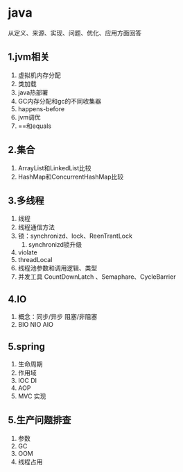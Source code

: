 # java
从定义、来源、实现、问题、优化、应用方面回答

## 1.jvm相关
1. 虚拟机内存分配
2. 类加载
3. java热部署
4. GC内存分配和gc的不同收集器
5. happens-before
6. jvm调优
7. ==和equals

## 2.集合
1. ArrayList和LinkedList比较
2. HashMap和ConcurrentHashMap比较

## 3.多线程
1. 线程
2. 线程通信方法
2. 锁：synchronizd、lock、ReenTrantLock
   1. synchronizd锁升级
3. violate
4. threadLocal
5. 线程池参数和调用逻辑、类型
6. 并发工具 CountDownLatch 、Semaphare、CycleBarrier

## 4.IO
1. 概念：同步/异步 阻塞/非阻塞
2. BIO NIO AIO

## 5.spring
1. 生命周期
2. 作用域
3. IOC DI 
4. AOP
5. MVC 实现

## 5.生产问题排查
1. 参数
2. GC
3. OOM
4. 线程占用
